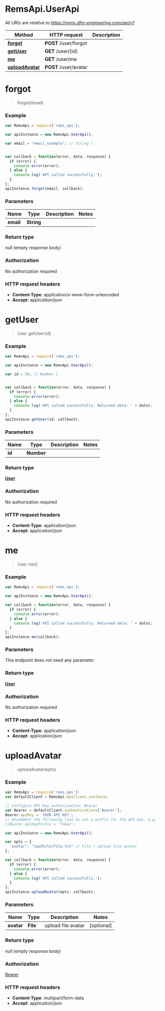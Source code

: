 # RemsApi.UserApi

All URIs are relative to *https://rems.dfm-engineering.com/api/v1*

Method | HTTP request | Description
------------- | ------------- | -------------
[**forgot**](UserApi.md#forgot) | **POST** /user/forgot | 
[**getUser**](UserApi.md#getUser) | **GET** /user/{id} | 
[**me**](UserApi.md#me) | **GET** /user/me | 
[**uploadAvatar**](UserApi.md#uploadAvatar) | **POST** /user/avatar | 


<a name="forgot"></a>
# **forgot**
> forgot(email)



### Example
```javascript
var RemsApi = require('rems_api');

var apiInstance = new RemsApi.UserApi();

var email = "email_example"; // String | 


var callback = function(error, data, response) {
  if (error) {
    console.error(error);
  } else {
    console.log('API called successfully.');
  }
};
apiInstance.forgot(email, callback);
```

### Parameters

Name | Type | Description  | Notes
------------- | ------------- | ------------- | -------------
 **email** | **String**|  | 

### Return type

null (empty response body)

### Authorization

No authorization required

### HTTP request headers

 - **Content-Type**: application/x-www-form-urlencoded
 - **Accept**: application/json

<a name="getUser"></a>
# **getUser**
> User getUser(id)



### Example
```javascript
var RemsApi = require('rems_api');

var apiInstance = new RemsApi.UserApi();

var id = 56; // Number | 


var callback = function(error, data, response) {
  if (error) {
    console.error(error);
  } else {
    console.log('API called successfully. Returned data: ' + data);
  }
};
apiInstance.getUser(id, callback);
```

### Parameters

Name | Type | Description  | Notes
------------- | ------------- | ------------- | -------------
 **id** | **Number**|  | 

### Return type

[**User**](User.md)

### Authorization

No authorization required

### HTTP request headers

 - **Content-Type**: application/json
 - **Accept**: application/json

<a name="me"></a>
# **me**
> User me()



### Example
```javascript
var RemsApi = require('rems_api');

var apiInstance = new RemsApi.UserApi();

var callback = function(error, data, response) {
  if (error) {
    console.error(error);
  } else {
    console.log('API called successfully. Returned data: ' + data);
  }
};
apiInstance.me(callback);
```

### Parameters
This endpoint does not need any parameter.

### Return type

[**User**](User.md)

### Authorization

No authorization required

### HTTP request headers

 - **Content-Type**: application/json
 - **Accept**: application/json

<a name="uploadAvatar"></a>
# **uploadAvatar**
> uploadAvatar(opts)



### Example
```javascript
var RemsApi = require('rems_api');
var defaultClient = RemsApi.ApiClient.instance;

// Configure API key authorization: Bearer
var Bearer = defaultClient.authentications['Bearer'];
Bearer.apiKey = 'YOUR API KEY';
// Uncomment the following line to set a prefix for the API key, e.g. "Token" (defaults to null)
//Bearer.apiKeyPrefix = 'Token';

var apiInstance = new RemsApi.UserApi();

var opts = { 
  'avatar': "/path/to/file.txt" // File | upload file avatar
};

var callback = function(error, data, response) {
  if (error) {
    console.error(error);
  } else {
    console.log('API called successfully.');
  }
};
apiInstance.uploadAvatar(opts, callback);
```

### Parameters

Name | Type | Description  | Notes
------------- | ------------- | ------------- | -------------
 **avatar** | **File**| upload file avatar | [optional] 

### Return type

null (empty response body)

### Authorization

[Bearer](../README.md#Bearer)

### HTTP request headers

 - **Content-Type**: multipart/form-data
 - **Accept**: application/json

